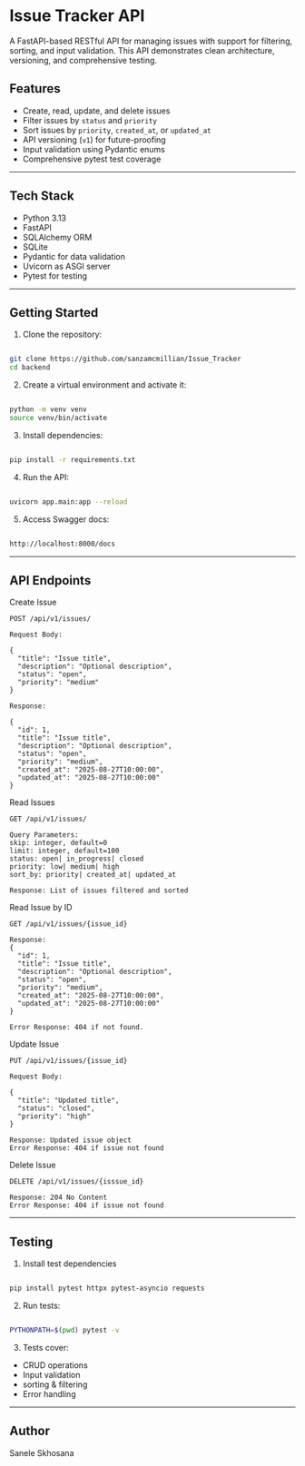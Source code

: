 # Issue Tracker API

A FastAPI-based RESTful API for managing issues with support for filtering, sorting, and input validation. This API demonstrates clean architecture, versioning, and comprehensive testing.

## Features

- Create, read, update, and delete issues  
- Filter issues by `status` and `priority`  
- Sort issues by `priority`, `created_at`, or `updated_at`  
- API versioning (`v1`) for future-proofing  
- Input validation using Pydantic enums  
- Comprehensive pytest test coverage  

---

## Tech Stack

- Python 3.13  
- FastAPI  
- SQLAlchemy ORM  
- SQLite
- Pydantic for data validation  
- Uvicorn as ASGI server  
- Pytest for testing  

---

## Getting Started

1. Clone the repository:

```bash

git clone https://github.com/sanzamcmillian/Issue_Tracker
cd backend
```

2. Create a virtual environment and activate it:
```bash

python -m venv venv
source venv/bin/activate
```

3. Install dependencies:
```bash

pip install -r requirements.txt
```

4. Run the API:
```bash

uvicorn app.main:app --reload
```

5. Access Swagger docs:
```bash

http://localhost:8000/docs
```

---

## API Endpoints

Create Issue

```text
POST /api/v1/issues/

Request Body:

{
  "title": "Issue title",
  "description": "Optional description",
  "status": "open",
  "priority": "medium"
}

Response:

{
  "id": 1,
  "title": "Issue title",
  "description": "Optional description",
  "status": "open",
  "priority": "medium",
  "created_at": "2025-08-27T10:00:00",
  "updated_at": "2025-08-27T10:00:00"
}
```

Read Issues
```text
GET /api/v1/issues/

Query Parameters:
skip: integer, default=0
limit: integer, default=100
status: open| in_progress| closed
priority: low| medium| high
sort_by: priority| created_at| updated_at

Response: List of issues filtered and sorted
```
Read Issue by ID
```text
GET /api/v1/issues/{issue_id}

Response:
{
  "id": 1,
  "title": "Issue title",
  "description": "Optional description",
  "status": "open",
  "priority": "medium",
  "created_at": "2025-08-27T10:00:00",
  "updated_at": "2025-08-27T10:00:00"
}

Error Response: 404 if not found.
```

Update Issue
```text
PUT /api/v1/issues/{issue_id}

Request Body:

{
  "title": "Updated title",
  "status": "closed",
  "priority": "high"
}

Response: Updated issue object
Error Response: 404 if issue not found
```

Delete Issue
```text
DELETE /api/v1/issues/{isssue_id}

Response: 204 No Content
Error Response: 404 if issue not found
```

---

## Testing

1. Install test dependencies
```bash

pip install pytest httpx pytest-asyncio requests

```

2. Run tests:
```bash

PYTHONPATH=$(pwd) pytest -v
```

3. Tests cover:
- CRUD operations
- Input validation
- sorting & filtering
- Error handling

---
## Author
Sanele Skhosana
